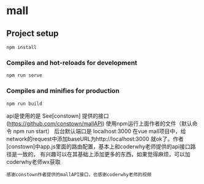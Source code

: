 # mall

## Project setup
```
npm install
```

### Compiles and hot-reloads for development
```
npm run serve
```

### Compiles and minifies for production
```
npm run build
```

   api是使用的是 See[constown] 提供的接口(https://github.com/constown/mallAPI)
   使用npm运行上面作者的文件（默认命令 npm run start） 后台默认端口是 localhost:3000
 在vue mall项目中，给network的request中添加baseURL为http://localhost:3000
 就ok了。作者[constown]中app.js里面的路由配置，基本上和coderwhy老师提供的api接口路径是一致的，
 有兴趣可以在其基础上添加更多的东西，如果觉得麻烦，可以加coderwhy老师wx获取
    
    感谢constown作者提供的mallAPI接口，也感谢coderwhy老师的视频
